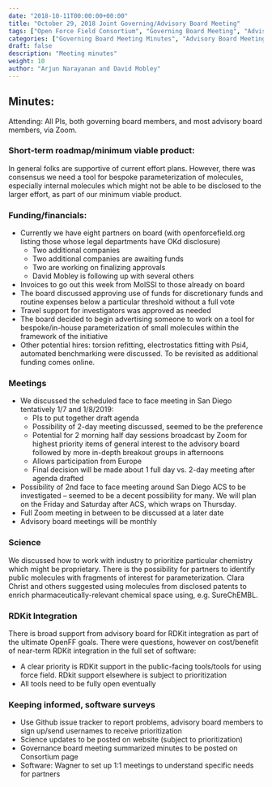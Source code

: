 ```yaml
---
date: "2018-10-11T00:00:00+00:00"
title: "October 29, 2018 Joint Governing/Advisory Board Meeting"
tags: ["Open Force Field Consortium", "Governing Board Meeting", "Advisory Board Meeting", "minutes"]
categories: ["Governing Board Meeting Minutes", "Advisory Board Meeting Minutes"]
draft: false
description: "Meeting minutes"
weight: 10
author: "Arjun Narayanan and David Mobley"
---
```



## Minutes:
Attending: All PIs, both governing board members, and most advisory board members, via Zoom.

### Short-term roadmap/minimum viable product:
In general folks are supportive of current effort plans. However, there was consensus we need a tool for bespoke parameterization of molecules, especially internal molecules which might not be able to be disclosed to the larger effort, as part of our minimum viable product.

### Funding/financials:
- Currently we have eight partners on board (with openforcefield.org listing those whose legal departments have OKd disclosure)
    - Two additional companies
    - Two additional companies are awaiting funds
    - Two are working on finalizing approvals
    - David Mobley is following up with several others
- Invoices to go out this week from MolSSI to those already on board
- The board discussed approving use of funds for discretionary funds and routine expenses below a particular threshold without a full vote
- Travel support for investigators was approved as needed
- The board decided to begin advertising someone to work on a tool for bespoke/in-house parameterization of small molecules within the framework of the initiative
- Other potential hires: torsion refitting, electrostatics fitting with Psi4, automated benchmarking were discussed. To be revisited as additional funding comes online.

### Meetings

- We discussed the scheduled face to face meeting in San Diego tentatively 1/7 and 1/8/2019:
    - PIs to put together draft agenda
    - Possibility of 2-day meeting discussed, seemed to be the preference
    - Potential for 2 morning half day sessions broadcast by Zoom for highest priority items of general interest to the advisory board followed by more in-depth breakout groups in afternoons
    - Allows participation from Europe
    - Final decision will be made about 1 full day vs. 2-day meeting after agenda drafted
- Possibility of 2nd face to face meeting around San Diego ACS to be investigated – seemed to be a decent possibility for many. We will plan on the Friday and Saturday after ACS, which wraps on Thursday.
- Full Zoom meeting in between to be discussed at a later date
- Advisory board meetings will be monthly

### Science
We discussed how to work with industry to prioritize particular chemistry which might be proprietary. There is the possibility for partners to identify public molecules with fragments of interest for parameterization. Clara Christ and others suggested using molecules from disclosed patents to enrich pharmaceutically-relevant chemical space using, e.g. SureChEMBL.

### RDKit Integration

There is broad support from advisory board for RDKit integration as part of the ultimate OpenFF goals.  There were questions, however on cost/benefit of near-term RDKit integration in the full set of software:
- A clear priority is RDKit support in the public-facing tools/tools for using force field. RDkit support elsewhere is subject to prioritization
- All tools need to be fully open eventually

### Keeping informed, software surveys

- Use Github issue tracker to report problems, advisory board members to sign up/send usernames to receive prioritization
- Science updates to be posted on website (subject to prioritization)
- Governance board meeting summarized minutes to be posted on Consortium page
- Software: Wagner to set up 1:1 meetings to understand specific needs for partners
